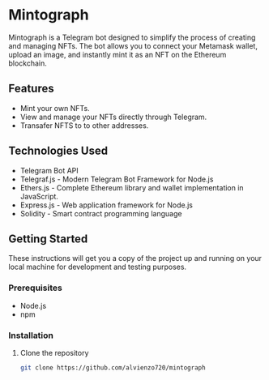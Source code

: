 # Mintograph

Mintograph is a Telegram bot designed to simplify the process of creating and managing NFTs. The bot allows you to connect your Metamask wallet, upload an image, and instantly mint it as an NFT on the Ethereum blockchain.

## Features


- Mint your own NFTs.
- View and manage your NFTs directly through Telegram.
- Transafer NFTS to to other addresses.

## Technologies Used

- Telegram Bot API
- Telegraf.js - Modern Telegram Bot Framework for Node.js
- Ethers.js - Complete Ethereum library and wallet implementation in JavaScript.
- Express.js - Web application framework for Node.js
- Solidity - Smart contract programming language

## Getting Started

These instructions will get you a copy of the project up and running on your local machine for development and testing purposes.

### Prerequisites

- Node.js
- npm

### Installation

1. Clone the repository
   ```sh
   git clone https://github.com/alvienzo720/mintograph

